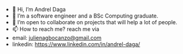 - 👋 Hi, I’m Andrel Daga
- 🌱 I’m a software engineer and a BSc Computing graduate.
- 💞️ I’m open to collaborate on projects that will help a lot of people.
- 📫 How to reach me? reach me via 
- email: julienagbocanzo@gmail.com
- linkedin: https://www.linkedin.com/in/andrel-daga/

<!---
AndrelDaga/AndrelDaga is a ✨ special ✨ repository because its `README.md` (this file) appears on your GitHub profile.
You can click the Preview link to take a look at your changes.
--->
